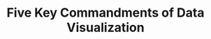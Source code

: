 ---
title: "Five Key Commandments of Data Visualization"
published: true
morea_id: reading-forbes-five-key-data-vis
morea_summary: ""
morea_url: https://www.forbes.com/sites/forbestechcouncil/2023/01/04/five-key-commandments-of-data-visualization/
morea_type: reading
morea_sort_order: 6 
morea_labels:
 - "External Link"
 - "Dashboard Project"
---